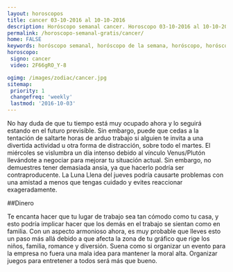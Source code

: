 ```yaml
---
layout: horoscopos
title: cancer 03-10-2016 al 10-10-2016 
description: Horóscopo semanal cancer. Horoscopo 03-10-2016 al 10-10-2016. Horoscopos univision gratis
permalink: /horoscopo-semanal-gratis/cancer/
home: FALSE
keywords: horóscopo semanal, horóscopo de la semana, horóscopo, horóscopo gratis,horóscopos, horóscopo esperanza gracia, horoscopos cancer la semana, horóscopos gratis, Tarot, Astrologia, Zodíaco, cancer, horoscopo gratis
horoscopo:
 signo: cancer
 video: 2F66gRO_Y-8

ogimg: /images/zodiac/cancer.jpg
sitemap:
 priority: 1
 changefreq: 'weekly'
 lastmod: '2016-10-03'
---
```



No hay duda de que tu tiempo está muy ocupado ahora y lo seguirá estando en el futuro previsible. Sin embargo, puede que cedas a la tentación de saltarte horas de arduo trabajo si alguien te invita a una divertida actividad u otra forma de distracción, sobre todo el martes. El miércoles se vislumbra un día intenso debido al vínculo Venus/Plutón llevándote a negociar para mejorar tu situación actual. Sin embargo, no demuestres tener demasiada ansia, ya que hacerlo podría ser contraproducente. La Luna Llena del jueves podría causarte problemas con una amistad a menos que tengas cuidado y evites reaccionar exageradamente.

##Dinero

Te encanta hacer que tu lugar de trabajo sea tan cómodo como tu casa, y esto podría implicar hacer que los demás en el trabajo se sientan como en familia. Con un aspecto armonioso ahora, es muy probable que lleves esto un paso más allá debido a que afecta la zona de tu gráfico que rige los niños, familia, romance y diversión. Suena como si organizar un evento para la empresa no fuera una mala idea para mantener la moral alta. Organizar juegos para entretener a todos será más que bueno.